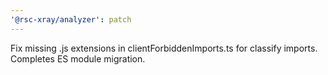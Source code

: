 ```yaml
---
'@rsc-xray/analyzer': patch
---
```


Fix missing .js extensions in clientForbiddenImports.ts for classify imports. Completes ES module migration.

